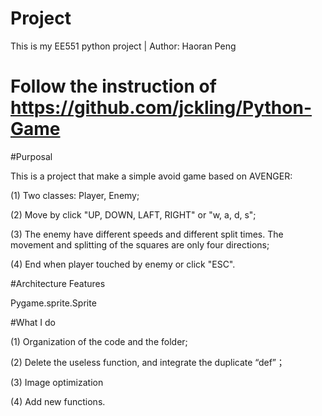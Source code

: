 # Project
This is my EE551 python project | Author: Haoran Peng

# Follow the instruction of https://github.com/jckling/Python-Game


#Purposal


This is a project that make a simple avoid game based on AVENGER:

(1) Two classes: Player, Enemy;

(2) Move by click "UP, DOWN, LAFT, RIGHT" or "w, a, d, s";

(3) The enemy have different speeds and different split times. The movement and splitting of the squares are only four directions;

(4) End when player touched by enemy or click "ESC".


#Architecture Features


Pygame.sprite.Sprite


#What I do


(1) Organization of the code and the folder;

(2) Delete the useless function, and integrate the duplicate “def”；

(3) Image optimization

(4) Add new functions.
 
